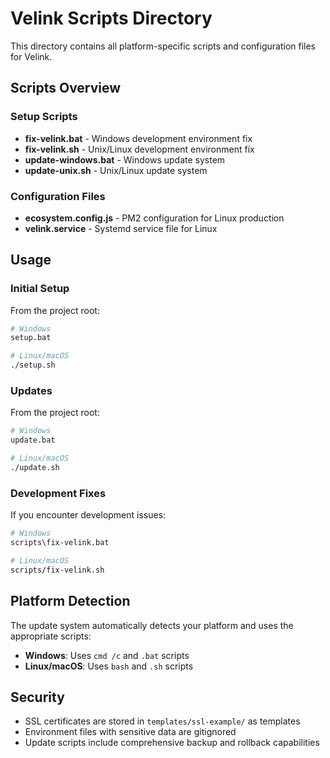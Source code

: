 # Velink Scripts Directory

This directory contains all platform-specific scripts and configuration files for Velink.

## Scripts Overview

### Setup Scripts
- **fix-velink.bat** - Windows development environment fix
- **fix-velink.sh** - Unix/Linux development environment fix  
- **update-windows.bat** - Windows update system
- **update-unix.sh** - Unix/Linux update system

### Configuration Files
- **ecosystem.config.js** - PM2 configuration for Linux production
- **velink.service** - Systemd service file for Linux

## Usage

### Initial Setup
From the project root:
```bash
# Windows
setup.bat

# Linux/macOS  
./setup.sh
```

### Updates
From the project root:
```bash
# Windows
update.bat

# Linux/macOS
./update.sh
```

### Development Fixes
If you encounter development issues:
```bash
# Windows
scripts\fix-velink.bat

# Linux/macOS
scripts/fix-velink.sh
```

## Platform Detection

The update system automatically detects your platform and uses the appropriate scripts:
- **Windows**: Uses `cmd /c` and `.bat` scripts
- **Linux/macOS**: Uses `bash` and `.sh` scripts

## Security

- SSL certificates are stored in `templates/ssl-example/` as templates
- Environment files with sensitive data are gitignored
- Update scripts include comprehensive backup and rollback capabilities
